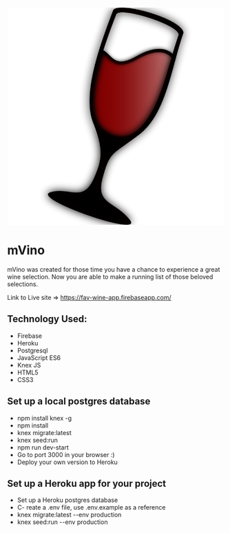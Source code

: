 ![mVino](images/wine_logo.png)
# mVino
mVino was created for those time you have a chance
to experience a great wine selection. Now you are able to make a running list of those beloved selections.

Link to Live site => https://fav-wine-app.firebaseapp.com/

## Technology Used:
- Firebase
- Heroku
- Postgresql
- JavaScript ES6
- Knex JS
- HTML5
- CSS3

## Set up a local postgres database 
- npm install knex -g
- npm install
- knex migrate:latest
- knex seed:run
- npm run dev-start
- Go to port 3000 in your browser :)
- Deploy your own version to Heroku

## Set up a Heroku app for your project
- Set up a Heroku postgres database
- C- reate a .env file, use .env.example as a reference
- knex migrate:latest --env production
- knex seed:run --env production

